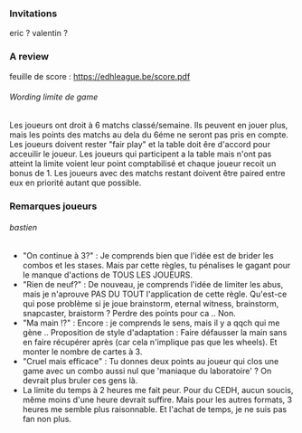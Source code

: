 

### Invitations

eric ? valentin ? 

### A review 

feuille de score : https://edhleague.be/score.pdf

###### Wording limite de game

Les joueurs ont droit à 6 matchs classé/semaine. Ils peuvent en jouer plus, mais les points des matchs au dela du 6éme ne seront pas pris en compte. Les joueurs doivent rester "fair play" et la table doit êre d'accord pour acceuilir le joueur. Les joueurs qui participent a la table mais n'ont pas atteint la limite voient leur point comptabilisé et chaque joueur recoit un bonus de 1. Les joueurs avec des matchs restant doivent être paired entre eux en priorité autant que possible.

### Remarques joueurs 

###### bastien

- "On continue à 3?" : Je comprends bien que l'idée est de brider les combos et les stases. Mais par cette règles, tu pénalises le gagant pour le manque d'actions de TOUS LES JOUEURS. 
- "Rien de neuf?" : De nouveau, je comprends l'idée de limiter les abus, mais je n'aprouve PAS DU TOUT l'application de cette règle. Qu'est-ce qui pose problème si je joue brainstorm, eternal witness, brainstorm, snapcaster, braistorm ? Perdre des points pour ca .. Non. 
- "Ma main !?" : Encore : je comprends le sens, mais il y a qqch qui me gène .. Proposition de style d'adaptation : Faire défausser la main sans en faire récupérer après (car cela n'implique pas que les wheels). Et monter le nombre de cartes à 3. 
- "Cruel mais efficace" : Tu donnes deux points au joueur qui clos une game avec un combo aussi nul que 'maniaque du laboratoire' ? On devrait plus bruler ces gens là. 
- La limite du temps à 2 heures me fait peur. Pour du CEDH, aucun soucis, même moins d'une heure devrait suffire. Mais pour les autres formats, 3 heures me semble plus raisonnable. Et l'achat de temps, je ne suis pas fan non plus.





